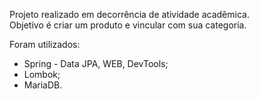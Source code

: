 Projeto realizado em decorrência de atividade acadêmica.  
Objetivo é criar um produto e vincular com sua categoria.  

Foram utilizados:  

- Spring - Data JPA, WEB, DevTools;  
- Lombok;  
- MariaDB.

